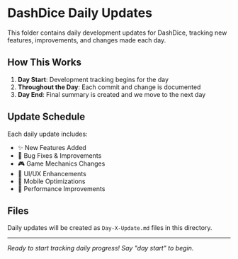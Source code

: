 # DashDice Daily Updates

This folder contains daily development updates for DashDice, tracking new features, improvements, and changes made each day.

## How This Works

1. **Day Start**: Development tracking begins for the day
2. **Throughout the Day**: Each commit and change is documented
3. **Day End**: Final summary is created and we move to the next day

## Update Schedule

Each daily update includes:
- ✨ New Features Added
- 🔧 Bug Fixes & Improvements  
- 🎮 Game Mechanics Changes
- 🎨 UI/UX Enhancements
- 📱 Mobile Optimizations
- 🚀 Performance Improvements

## Files

Daily updates will be created as `Day-X-Update.md` files in this directory.

---

*Ready to start tracking daily progress! Say "day start" to begin.*